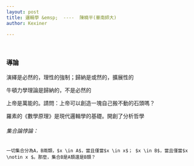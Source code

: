 ```yaml
---
layout: post
title: 邏輯學 &emsp;  ----  陳曉平(華南師大)
author: Kexiner

---
```


<br>


### 導論

演繹是必然的，理性的強制；歸納是或然的，擴展性的

牛頓力學理論是歸納的，不是必然的

上帝是萬能的。請問：上帝可以創造一塊自己搬不動的石頭嗎？

羅素的《數學原理》是現代邏輯學的基礎。開創了分析哲學

###### 集合論悖論：
```
一切集合分為A，B兩類，$x \in A$，當且僅當$x \in x$； $x \in B$，當且僅當$x \notin x $。那麼，集合B是A類還是B類？

```




